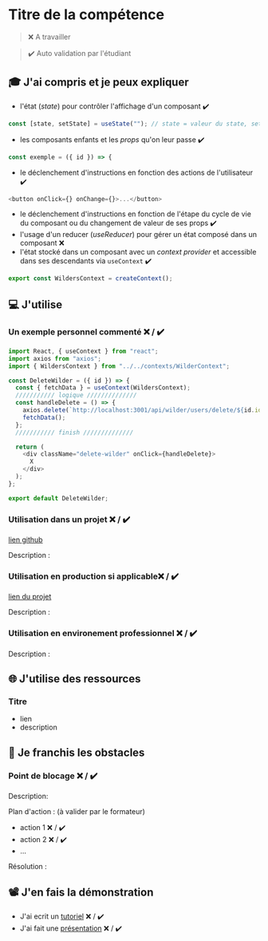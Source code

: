 # Titre de la compétence

> ❌ A travailler

> ✔️ Auto validation par l'étudiant

## 🎓 J'ai compris et je peux expliquer

- l'état (_state_) pour contrôler l'affichage d'un composant  ✔️
```javascript
const [state, setState] = useState(""); // state = valeur du state, setState = modification state
```
- les composants enfants et les _props_ qu'on leur passe  ✔️
```javascript
const exemple = ({ id }) => {
```
- le déclenchement d'instructions en fonction des actions de l'utilisateur  ✔️
```javascript
<button onClick={} onChange={}>...</button>
```
- le déclenchement d'instructions en fonction de l'étape du cycle de vie du composant ou du changement de valeur de ses props  ✔️
- l'usage d'un reducer (_useReducer_) pour gérer un état composé dans un composant ❌
- l'état stocké dans un composant avec un _context provider_ et accessible dans ses descendants via `useContext`  ✔️
```javascript
export const WildersContext = createContext();
```

## 💻 J'utilise

### Un exemple personnel commenté ❌ / ✔️
```javascript
import React, { useContext } from "react";
import axios from "axios";
import { WildersContext } from "../../contexts/WilderContext";

const DeleteWilder = ({ id }) => {
  const { fetchData } = useContext(WildersContext);
  /////////// logique //////////////
  const handleDelete = () => {
    axios.delete(`http://localhost:3001/api/wilder/users/delete/${id.id}`);
    fetchData();
  };
  /////////// finish //////////////

  return (
    <div className="delete-wilder" onClick={handleDelete}>
      X
    </div>
  );
};

export default DeleteWilder;
```

### Utilisation dans un projet ❌ / ✔️

[lien github](...)

Description :

### Utilisation en production si applicable❌ / ✔️

[lien du projet](...)

Description :

### Utilisation en environement professionnel ❌ / ✔️

Description :

## 🌐 J'utilise des ressources

### Titre

- lien
- description

## 🚧 Je franchis les obstacles

### Point de blocage ❌ / ✔️

Description:

Plan d'action : (à valider par le formateur)

- action 1 ❌ / ✔️
- action 2 ❌ / ✔️
- ...

Résolution :

## 📽️ J'en fais la démonstration

- J'ai ecrit un [tutoriel](...) ❌ / ✔️
- J'ai fait une [présentation](...) ❌ / ✔️
